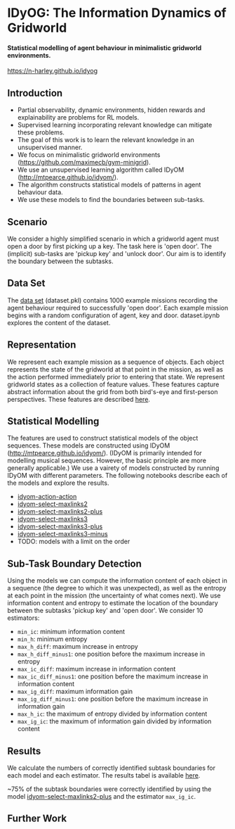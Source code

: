 # IDyOG: The Information Dynamics of Gridworld

#### Statistical modelling of agent behaviour in minimalistic gridworld environments.  

<https://n-harley.github.io/idyog>

## Introduction

- Partial observability, dynamic environments, hidden rewards and explainability are problems for RL models. 
- Supervised learning incorporating relevant knowledge can mitigate these problems.
- The goal of this work is to learn the relevant knowledge in an unsupervised manner.
- We focus on minimalistic gridworld environments (<https://github.com/maximecb/gym-minigrid>).
- We use an unsupervised learning algorithm called IDyOM (<http://mtpearce.github.io/idyom/>).
- The algorithm constructs statistical models of patterns in agent behaviour data.
- We use these models to find the boundaries between sub-tasks.

## Scenario

We consider a highly simplified scenario in which a gridworld agent must open a door by first picking up a key. The task here is 'open door'. The (implicit) sub-tasks are 'pickup key' and 'unlock door'. Our aim is to identify the boundary between the subtasks. 

## Data Set

The [data set](https://nbviewer.jupyter.org/github/n-harley/idyog/blob/main/dataset.ipynb) (dataset.pkl) contains 1000 example missions recording the agent behaviour required to successfully 'open door'. Each example mission begins with a random configuration of agent, key and door. dataset.ipynb explores the content of the dataset. 

## Representation

We represent each example mission as a sequence of objects. Each object represents the state of the gridworld at that point in the mission, as well as the action performed immediately prior to entering that state. We represent gridworld states as a collection of feature values. These features capture abstract information about the grid from both bird's-eye and first-person perspectives. These features are described [here](https://github.com/n-harley/idyog/blob/main/representation.pdf).

## Statistical Modelling

The features are used to construct statistical models of the object sequences. These models are constructed using IDyOM (<http://mtpearce.github.io/idyom/>). (IDyOM is primarily intended for modelling musical sequences. However, the basic principle are more generally applicable.) We use a vairety of models constructed by running IDyOM with different parameters. The following notebooks describe each of the models and explore the results. 

- [idyom-action-action](https://nbviewer.jupyter.org/github/n-harley/idyog/blob/main/idyom-action-action.ipynb)
- [idyom-select-maxlinks2](https://nbviewer.jupyter.org/github/n-harley/idyog/blob/main/idyom-select-maxlinks2.ipynb)
- [idyom-select-maxlinks2-plus](https://nbviewer.jupyter.org/github/n-harley/idyog/blob/main/idyom-select-maxlinks2-plus.ipynb)
- [idyom-select-maxlinks3](https://nbviewer.jupyter.org/github/n-harley/idyog/blob/main/idyom-select-maxlinks3.ipynb)
- [idyom-select-maxlinks3-plus](https://nbviewer.jupyter.org/github/n-harley/idyog/blob/main/idyom-select-maxlinks3-plus.ipynb)
- [idyom-select-maxlinks3-minus](https://nbviewer.jupyter.org/github/n-harley/idyog/blob/main/idyom-select-maxlinks3-minus.ipynb)
- TODO: models with a limit on the order

## Sub-Task Boundary Detection

Using the models we can compute the information content of each object in a sequence (the degree to which it was unexpected), as well as the entropy at each point in the mission (the uncertainty of what comes next). We use information content and entropy to estimate the location of the boundary between the subtasks 'pickup key' and 'open door'. We consider 10 estimators:

- `min_ic`: minimum information content
- `min_h`: minimum entropy
- `max_h_diff`: maximum increase in entropy
- `max_h_diff_minus1`: one position before the maximum increase in entropy
- `max_ic_diff`: maximum increase in information content
- `max_ic_diff_minus1`: one position before the maximum increase in information content
- `max_ig_diff`: maximum information gain
- `max_ig_diff_minus1`: one position before the maximum increase in information gain
- `max_h_ic`: the maximum of entropy divided by information content
- `max_ig_ic`: the maximum of information gain divided by information content

## Results 

We calculate the numbers of correctly identified subtask boundaries for each model and each estimator. The results tabel is available [here](https://nbviewer.jupyter.org/github/n-harley/idyog/blob/main/subtask-detection.ipynb).

~75% of the subtask boundaries were correctly identified by using the model [idyom-select-maxlinks2-plus](https://nbviewer.jupyter.org/github/n-harley/idyog/blob/main/idyom-select-maxlinks2-plus.ipynb) and the estimator `max_ig_ic`.

## Further Work

